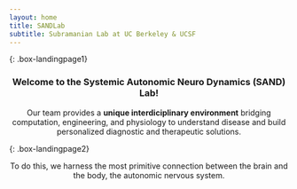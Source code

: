 ```yaml
---
layout: home
title: SANDLab
subtitle: Subramanian Lab at UC Berkeley & UCSF
---
```


{: .box-landingpage1}
<center><h3>Welcome to the Systemic Autonomic Neuro Dynamics (SAND) Lab!</h3></center>  

<center>Our team provides a <b>unique interdiciplinary environment</b> bridging computation, engineering, and physiology to understand disease and build personalized diagnostic and therapeutic solutions.</center>

{: .box-landingpage2}
<center><b></b>To do this, we harness the most primitive connection between the brain and the body, the autonomic nervous system</b>.</center> 




